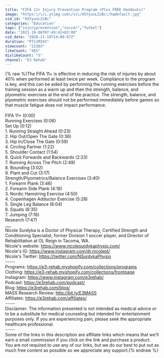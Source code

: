 ```yaml
---
title: "FIFA 11+ Injury Prevention Program (Plus FREE Handouts)"
image: "https:\/\/i.ytimg.com\/vi\/X5YyunLZzBc\/hqdefault.jpg"
vid_id: "X5YyunLZzBc"
categories: "Education"
tags: ["injuryprevention","soccer","futbol"]
date: "2021-10-06T07:49:42+03:00"
vid_date: "2020-11-19T14:00:07Z"
duration: "PT11M34S"
viewcount: "21303"
likeCount: "465"
dislikeCount: "5"
channel: "E3 Rehab"
---
```

{% raw %}The FIFA 11+ is effective in reducing the risk of injuries by about 40% when performed at least twice per week. Compliance to the program is key, and this can be aided by performing the running exercises before the training session as a warm up and then the strength, balance, and plyometric exercises at the end of the practice. The strength, balance, and plyometric exercises should not be performed immediately before games so that muscle fatigue does not impact performance.<br /><br />FIFA 11+ (0:00)<br />Running Exercises (0:06)<br />Set Up (0:12)<br />1. Running Straight Ahead (0:23)<br />2. Hip Out/Open The Gate (0:36)<br />3. Hip In/Close The Gate (0:59)<br />4. Circling Partner (1:22)<br />5. Shoulder Contact (1:54)<br />6. Quick Forwards and Backwards (2:23)<br />7. Running Across The Pitch (2:49)<br />8. Bounding (3:02)<br />9. Plant and Cut (3:17)<br />Strength/Plyometrics/Balance Exercises (3:40)<br />1. Forearm Plank (3:46)<br />2. Forearm Side Plank (4:18)<br />3. Nordic Hamstring Exercise (4:50)<br />4. Copenhagen Adductor Exercise (5:28)<br />5. Single Leg Balance (6:04)<br />6. Squats (6:35)<br />7. Jumping (7:16)<br />Research (7:47)<br />___<br />Nicole Surdyka is a Doctor of Physical Therapy, Certified Strength and Conditioning Specialist, former Division 1 soccer player, and Director of Rehabilitation at OL Reign in Tacoma, WA. <br />Nicole's website: <a rel="nofollow" target="blank" href="https://www.nicolesurdykaphysio.com/">https://www.nicolesurdykaphysio.com/</a><br />Nicole's IG: <a rel="nofollow" target="blank" href="https://www.instagram.com/dr.nicolept/">https://www.instagram.com/dr.nicolept/</a><br />Nicole's Twitter: <a rel="nofollow" target="blank" href="https://twitter.com/NSurdykaPhysio">https://twitter.com/NSurdykaPhysio</a><br />-----<br />Programs: <a rel="nofollow" target="blank" href="https://e3-rehab.myshopify.com/collections/programs">https://e3-rehab.myshopify.com/collections/programs</a> <br />Clothing: <a rel="nofollow" target="blank" href="https://e3-rehab.myshopify.com/collections/frontpage">https://e3-rehab.myshopify.com/collections/frontpage</a> <br />Instagram: <a rel="nofollow" target="blank" href="https://www.instagram.com/e3rehab/">https://www.instagram.com/e3rehab/</a><br />Podcast: <a rel="nofollow" target="blank" href="https://e3rehab.com/podcast/">https://e3rehab.com/podcast/</a> <br />Blog: <a rel="nofollow" target="blank" href="https://e3rehab.com/blog/">https://e3rehab.com/blog/</a> <br />MASS Research Review: <a rel="nofollow" target="blank" href="http://bit.ly/E3MASS">http://bit.ly/E3MASS</a><br />Affiliates: <a rel="nofollow" target="blank" href="https://e3rehab.com/affiliates/">https://e3rehab.com/affiliates/</a> <br />-----<br />Disclaimer: The information presented is not intended as medical advice or to be a substitute for medical counseling but intended for entertainment purposes only. If you are experiencing pain, please seek the appropriate healthcare professional.<br />-----<br />Some of the links in this description are affiliate links which means that we'll earn a small commission if you click on the link and purchase a product. You are not required to use any of our links, but we do our best to put out as much free content as possible so we appreciate any support.{% endraw %}
